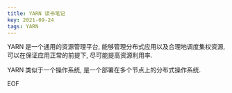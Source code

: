 ```yaml
---
title: YARN 读书笔记
key: 2021-09-24
tags: YARN
---
```


YARN 是一个通用的资源管理平台, 能够管理分布式应用以及合理地调度集权资源, 可以在保证应用正常的前提下, 尽可能提高资源利用率.

YARN 类似于一个操作系统, 是一个部署在多个节点上的分布式操作系统.

<!--more-->

EOF
